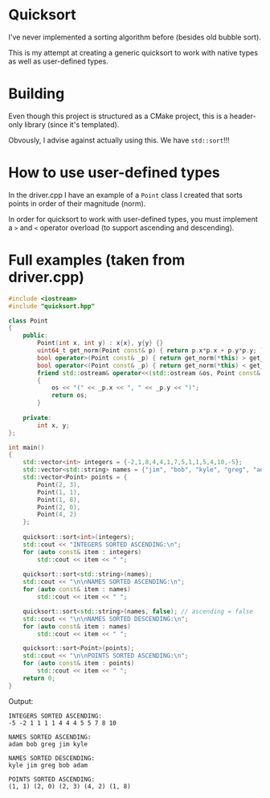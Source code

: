 # Quicksort
I've never implemented a sorting algorithm before (besides old bubble sort).

This is my attempt at creating a generic quicksort to work with native types as well as user-defined types.

# Building
Even though this project is structured as a CMake project, this is a header-only library (since it's templated).

Obvously, I advise against actually using this. We have `std::sort`!!!

# How to use user-defined types
In the driver.cpp I have an example of a `Point` class I created that sorts points in order of their magnitude (norm).

In order for quicksort to work with user-defined types, you must implement a `>` and `<` operator overload (to support ascending and descending).

# Full examples (taken from driver.cpp)
```c++
#include <iostream>
#include "quicksort.hpp"

class Point
{
    public:
        Point(int x, int y) : x{x}, y{y} {}
        uint64_t get_norm(Point const& p) { return p.x*p.x + p.y*p.y; }
        bool operator>(Point const& _p) { return get_norm(*this) > get_norm(_p); }
        bool operator<(Point const& _p) { return get_norm(*this) < get_norm(_p); }
        friend std::ostream& operator<<(std::ostream &os, Point const& _p)
        {
            os << "(" << _p.x << ", " << _p.y << ")";
            return os;
        }
    
    private:
        int x, y;
};

int main()
{
    std::vector<int> integers = {-2,1,8,4,4,1,7,5,1,1,5,4,10,-5};
    std::vector<std::string> names = {"jim", "bob", "kyle", "greg", "adam"};
    std::vector<Point> points = {
        Point(2, 3),
        Point(1, 1),
        Point(1, 8),
        Point(2, 0),
        Point(4, 2)
    };
    
    quicksort::sort<int>(integers);
    std::cout << "INTEGERS SORTED ASCENDING:\n";
    for (auto const& item : integers)
        std::cout << item << " ";
    
    quicksort::sort<std::string>(names);
    std::cout << "\n\nNAMES SORTED ASCENDING:\n";
    for (auto const& item : names)
        std::cout << item << " ";

    quicksort::sort<std::string>(names, false); // ascending = false
    std::cout << "\n\nNAMES SORTED DESCENDING:\n";
    for (auto const& item : names)
        std::cout << item << " ";

    quicksort::sort<Point>(points);
    std::cout << "\n\nPOINTS SORTED ASCENDING:\n";
    for (auto const& item : points)
        std::cout << item << " ";
    return 0;
}
```
Output:
```text
INTEGERS SORTED ASCENDING:
-5 -2 1 1 1 1 4 4 4 5 5 7 8 10

NAMES SORTED ASCENDING:
adam bob greg jim kyle

NAMES SORTED DESCENDING:
kyle jim greg bob adam

POINTS SORTED ASCENDING:
(1, 1) (2, 0) (2, 3) (4, 2) (1, 8)
```
